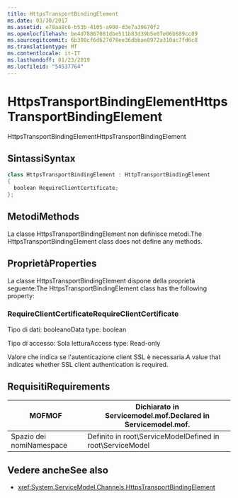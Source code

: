 ```yaml
---
title: HttpsTransportBindingElement
ms.date: 03/30/2017
ms.assetid: e78aa8c6-b53b-4105-a900-d3e7a39670f2
ms.openlocfilehash: be4d78867081dbe511b83d39b5e07e06b689cc09
ms.sourcegitcommit: 6b308cf6d627d78ee36dbbae8972a310ac7fd6c8
ms.translationtype: MT
ms.contentlocale: it-IT
ms.lasthandoff: 01/23/2019
ms.locfileid: "54537764"
---
```

# <a name="httpstransportbindingelement"></a><span data-ttu-id="b5e53-102">HttpsTransportBindingElement</span><span class="sxs-lookup"><span data-stu-id="b5e53-102">HttpsTransportBindingElement</span></span>
<span data-ttu-id="b5e53-103">HttpsTransportBindingElement</span><span class="sxs-lookup"><span data-stu-id="b5e53-103">HttpsTransportBindingElement</span></span>  
  
## <a name="syntax"></a><span data-ttu-id="b5e53-104">Sintassi</span><span class="sxs-lookup"><span data-stu-id="b5e53-104">Syntax</span></span>  
  
```csharp  
class HttpsTransportBindingElement : HttpTransportBindingElement  
{  
  boolean RequireClientCertificate;  
};  
```  
  
## <a name="methods"></a><span data-ttu-id="b5e53-105">Metodi</span><span class="sxs-lookup"><span data-stu-id="b5e53-105">Methods</span></span>  
 <span data-ttu-id="b5e53-106">La classe HttpsTransportBindingElement non definisce metodi.</span><span class="sxs-lookup"><span data-stu-id="b5e53-106">The HttpsTransportBindingElement class does not define any methods.</span></span>  
  
## <a name="properties"></a><span data-ttu-id="b5e53-107">Proprietà</span><span class="sxs-lookup"><span data-stu-id="b5e53-107">Properties</span></span>  
 <span data-ttu-id="b5e53-108">La classe HttpsTransportBindingElement dispone della proprietà seguente:</span><span class="sxs-lookup"><span data-stu-id="b5e53-108">The HttpsTransportBindingElement class has the following property:</span></span>  
  
### <a name="requireclientcertificate"></a><span data-ttu-id="b5e53-109">RequireClientCertificate</span><span class="sxs-lookup"><span data-stu-id="b5e53-109">RequireClientCertificate</span></span>  
 <span data-ttu-id="b5e53-110">Tipo di dati: booleano</span><span class="sxs-lookup"><span data-stu-id="b5e53-110">Data type: boolean</span></span>  
  
 <span data-ttu-id="b5e53-111">Tipo di accesso: Sola lettura</span><span class="sxs-lookup"><span data-stu-id="b5e53-111">Access type: Read-only</span></span>  
  
 <span data-ttu-id="b5e53-112">Valore che indica se l'autenticazione client SSL è necessaria.</span><span class="sxs-lookup"><span data-stu-id="b5e53-112">A value that indicates whether SSL client authentication is required.</span></span>  
  
## <a name="requirements"></a><span data-ttu-id="b5e53-113">Requisiti</span><span class="sxs-lookup"><span data-stu-id="b5e53-113">Requirements</span></span>  
  
|<span data-ttu-id="b5e53-114">MOF</span><span class="sxs-lookup"><span data-stu-id="b5e53-114">MOF</span></span>|<span data-ttu-id="b5e53-115">Dichiarato in Servicemodel.mof.</span><span class="sxs-lookup"><span data-stu-id="b5e53-115">Declared in Servicemodel.mof.</span></span>|  
|---------|-----------------------------------|  
|<span data-ttu-id="b5e53-116">Spazio dei nomi</span><span class="sxs-lookup"><span data-stu-id="b5e53-116">Namespace</span></span>|<span data-ttu-id="b5e53-117">Definito in root\ServiceModel</span><span class="sxs-lookup"><span data-stu-id="b5e53-117">Defined in root\ServiceModel</span></span>|  
  
## <a name="see-also"></a><span data-ttu-id="b5e53-118">Vedere anche</span><span class="sxs-lookup"><span data-stu-id="b5e53-118">See also</span></span>
- <xref:System.ServiceModel.Channels.HttpsTransportBindingElement>
